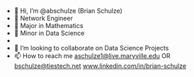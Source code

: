 - 👋 Hi, I’m @abschulze (Brian Schulze)
- 👀 Network Engineer
- 👀 Major in Mathematics
- 👀 Minor in Data Science
- 
- 💞️ I’m looking to collaborate on Data Science Projects
- 📫 How to reach me aschulze1@live.maryville.edu OR bschulze@tiestech.net
      www.linkedin.com/in/brian-schulze
<!---
abschulze/abschulze is a ✨ special ✨ repository because its `README.md` (this file) appears on your GitHub profile.
You can click the Preview link to take a look at your changes.
--->
